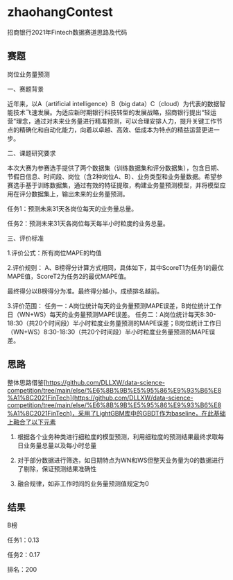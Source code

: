 # zhaohangContest
招商银行2021年Fintech数据赛道思路及代码

## 赛题

岗位业务量预测

一、赛题背景

近年来，以A（artificial intelligence）B（big data）C（cloud）为代表的数据智能技术飞速发展。为适应新时期银行科技转型的发展战略，招商银行提出“轻运营”理念，通过对未来业务量进行精准预测，可以合理安排人力，提升关键工作节点的精确化和自动化能力，向着以卓越、高效、低成本为特点的精益运营更进一步。

二、课题研究要求

本次大赛为参赛选手提供了两个数据集（训练数据集和评分数据集），包含日期、节假日信息、时间段、岗位（含2种岗位A、B）、业务类型和业务量数据。希望参赛选手基于训练数据集，通过有效的特征提取，构建业务量预测模型，并将模型应用在评分数据集上，输出未来的业务量预测。

任务1：预测未来31天各岗位每天的业务量总量。

任务2：预测未来31天各岗位每天每半小时粒度的业务总量。

三、评价标准

1.评价公式：所有岗位MAPE的均值


2.评价规则：
A、B榜得分计算方式相同，具体如下，其中ScoreT1为任务1的最优MAPE值，ScoreT2为任务2的最优MAPE值。

最终得分以B榜得分为准。最终得分越小，成绩排名越前。

3.评价范围：
任务一：A岗位统计每天的业务量预测MAPE误差，B岗位统计工作日（WN+WS）每天的业务量预测MAPE误差。
任务二：A岗位统计每天8:30-18:30（共20个时间段）半小时粒度业务量预测的MAPE误差；B岗位统计工作日（WN+WS）8:30-18:30（共20个时间段）半小时粒度业务量预测的MAPE误差。

## 思路
整体思路借鉴[https://github.com/DLLXW/data-science-competition/tree/main/else/%E6%8B%9B%E5%95%86%E9%93%B6%E8%A1%8C2021FinTech](https://github.com/DLLXW/data-science-competition/tree/main/else/%E6%8B%9B%E5%95%86%E9%93%B6%E8%A1%8C2021FinTech)，采用了LightGBM库中的GBDT作为baseline，在此基础上融合了以下元素

1. 根据各个业务种类进行细粒度的模型预测，利用细粒度的预测结果最终求取每日业务量总量以及每小时总量

2. 对于部分数据进行筛选，如日期特点为WN和WS但整天业务量为0的数据进行了剔除，保证预测结果准确性

3. 融合规律，如非工作时间的业务量预测值规定为0

## 结果

B榜

任务1：0.13

任务2：0.17

排名：200


